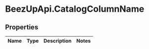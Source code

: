 # BeezUpApi.CatalogColumnName

## Properties
Name | Type | Description | Notes
------------ | ------------- | ------------- | -------------


